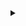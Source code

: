 <details>
  <summary> </summary>
<h1>Hi, I'm Pete! </h1>
I'm a cybersecurity professional who received the CompTIA Security+ certificate in January 2024 through self-study after completing the Google Cybersecurity Professional Certificate course on Coursera in November 2023. Currently listening to DarkNet Diaries, honing my skills on TryHackMe, and lurking on HackerOne to gain more insight into vulnerability and bug bounty hunting.

<h2>👨‍💻 Cybersecurity Projects:</h2>
<a href="https://docs.google.com/document/d/1DN6qgt24Ji-WPdGmo_tEyLHvxKdBD6IA6LV0FZNqEqg/edit?usp=sharing&resourcekey=0-vwcF6MgzyJjISKfeZv5KBQ">File Permissions in Linux</a>

<a href="https://docs.google.com/document/d/1Q4eme6C_6ce84HtJRQuLPyEu2eGDinhm/edit?usp=sharing&ouid=103487892439367885183&rtpof=true&sd=true">Applying Filters to SQL Queries</a>

<a href="https://docs.google.com/document/d/1CuMBClUe1x67lCt0RdB6EV4cFXCNdIlAWRALHbdzEow/edit?usp=sharing&resourcekey=0-4QSNbrjE0jis8AgO81uBuA">Incident Handler's Journal</a>



<h2> 🤳 Connect with me:</h2>
<a href="https://www.linkedin.com/in/pedro-rodriguez-csa/">LinkedIn</a>

<a href="https://tryhackme.com/p/yogensha">TryHackMe</a>

<a href="https://www.credly.com/users/pedro-rodriguez.16dfde82">Credly</a>

<!--


Here are some ideas to get you started:

- 🔭 I’m currently working on ...
- 🌱 I’m currently learning ...
- 👯 I’m looking to collaborate on ...
- 🤔 I’m looking for help with ...
- 💬 Ask me about ...
- 📫 How to reach me: ...
- 😄 Pronouns: ...
- ⚡ Fun fact: ...
-->
</details>
